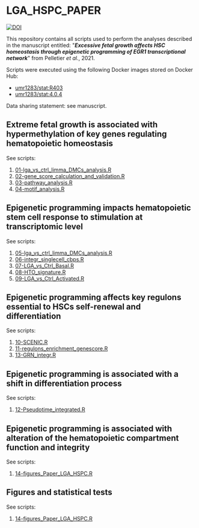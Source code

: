# LGA_HSPC_PAPER

[![DOI](https://zenodo.org/badge/404302229.svg)](https://zenodo.org/badge/latestdoi/404302229)

This repository contains all scripts used to perform the analyses described in the manuscript entitled: "_**Excessive fetal growth affects HSC homeostasis through epigenetic programming of EGR1 transcriptional network**_" from Pelletier _et al._, 2021.

Scripts were executed using the following Docker images stored on Docker Hub:

* [umr1283/stat:R403](https://hub.docker.com/layers/umr1283/stat/R403/images/sha256-2b0fb490ba31e186f8b8f53c8e11e79177b6b7eeb8e8267b8c90f5f4c4d6c4f1?context=repo)
* [umr1283/stat:4.0.4](https://hub.docker.com/layers/umr1283/stat/4.0.4/images/sha256-774404184836d1dafeada1b4635adb7fa20d8520d27c38751867d52c0c2c09bd?context=repo)

Data sharing statement: see manuscript.

## Extreme fetal growth is associated with hypermethylation of key genes regulating hematopoietic homeostasis 
See scripts: 
  1. [01-lga_vs_ctrl_limma_DMCs_analysis.R](scripts/01-lga_vs_ctrl_limma_DMCs_analysis.R)
  2. [02-gene_score_calculation_and_validation.R](scripts/02-gene_score_calculation_and_validation.R)
  3. [03-pathway_analysis.R](scripts/03-pathway_analysis.R)
  4. [04-motif_analysis.R](scripts/04-motif_analysis.R)

## Epigenetic programming impacts hematopoietic stem cell response to stimulation at transcriptomic level
See scripts:
  1. [05-lga_vs_ctrl_limma_DMCs_analysis.R](scripts/05-lga_vs_ctrl_limma_DMCs_analysis.R)
  2. [06-integr_singlecell_cbps.R](scripts/06-integr_singlecell_cbps.R)
  3. [07-LGA_vs_Ctrl_Basal.R](scripts/07-LGA_vs_Ctrl_Basal.R)
  4. [08-HTO_signature.R](scripts/08-HTO_signature.R)
  9. [09-LGA_vs_Ctrl_Activated.R](scripts/09-LGA_vs_Ctrl_Activated.R)

## Epigenetic programming affects key regulons essential to HSCs self-renewal and differentiation
See scripts:
  1. [10-SCENIC.R](scripts/10-SCENIC.R)
  2. [11-regulons_enrichment_genescore.R](scripts/11-regulons_enrichment_genescore.R)
  3. [13-GRN_integr.R](scripts/13-GRN_integr.R)

## Epigenetic programming is associated with a shift in differentiation process
See scripts:
  1. [12-Pseudotime_integrated.R](scripts/12-Pseudotime_integrated.R)

## Epigenetic programming is associated with alteration of the hematopoietic compartment function and integrity
See scripts:
  1. [14-figures_Paper_LGA_HSPC.R](scripts/14-figures_Paper_LGA_HSPC.R)

## Figures and statistical tests
See scripts:
  1. [14-figures_Paper_LGA_HSPC.R](scripts/14-figures_Paper_LGA_HSPC.R)
